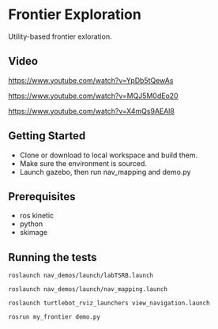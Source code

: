 # Frontier Exploration

Utility-based frontier exloration.

## Video
https://www.youtube.com/watch?v=YpDb5tQewAs

https://www.youtube.com/watch?v=MQJ5M0dEo20

https://www.youtube.com/watch?v=X4mQs9AEAl8


## Getting Started

* Clone or download to local workspace and build them.
* Make sure the environment is sourced.
* Launch gazebo, then run nav_mapping and demo.py

## Prerequisites

* ros kinetic
* python
* skimage

## Running the tests

```
roslaunch nav_demos/launch/labTSRB.launch
```
```
roslaunch nav_demos/launch/nav_mapping.launch
```
```
roslaunch turtlebot_rviz_launchers view_navigation.launch
```
```
rosrun my_frontier demo.py
```

